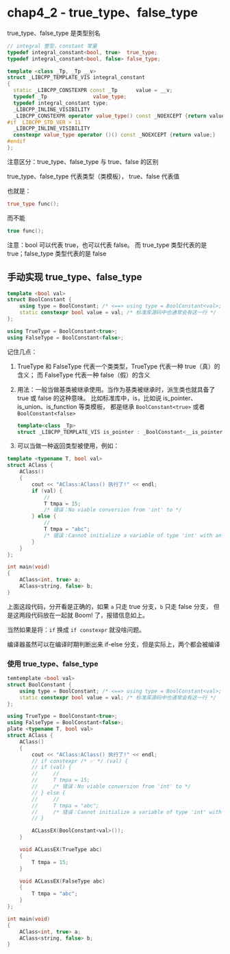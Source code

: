 # chap4_2 - true_type、false_type

true_type、false_type 是类型别名

```cxx
// integral 整型，constant 常量
typedef integral_constant<bool, true>  true_type;
typedef integral_constant<bool, false> false_type;

template <class _Tp, _Tp __v>
struct _LIBCPP_TEMPLATE_VIS integral_constant
{
  static _LIBCPP_CONSTEXPR const _Tp      value = __v;
  typedef _Tp               value_type;
  typedef integral_constant type;
  _LIBCPP_INLINE_VISIBILITY
  _LIBCPP_CONSTEXPR operator value_type() const _NOEXCEPT {return value;}
#if _LIBCPP_STD_VER > 11
  _LIBCPP_INLINE_VISIBILITY
  constexpr value_type operator ()() const _NOEXCEPT {return value;}
#endif
};
```

注意区分：true_type、false_type 与 true、false 的区别

true_type、false_type 代表类型（类模板），
true、false 代表值

也就是：

```cxx
true_type func();
```

而不能

```cxx
true func();
```

注意：bool 可以代表 true，也可以代表 false。
而 true_type 类型代表的是 true；false_type 类型代表的是 false

## 手动实现 true_type、false_type

```cxx
template <bool val>
struct BoolConstant {
    using type = BoolConstant; /* <==> using type = BoolConstant<val>; 也行 */
    static constexpr bool value = val; /* 标准库源码中也通常会有这一行 */
};

using TrueType = BoolConstant<true>;
using FalseType = BoolConstant<false>;
```

记住几点：

1. TrueType 和 FalseType 代表一个类类型，TrueType 代表一种 true（真）的含义；
   而 FalseType 代表一种 false（假）的含义

2. 用法：一般当做基类被继承使用。当作为基类被继承时，派生类也就具备了 true 或 false 的这种意味。
   比如标准库中，is，比如说 is_pointer、is_union、is_function 等类模板，
   都是继承 `BoolConstant<true>` 或者 `BoolConstant<false>`

   ```cxx
   template<class _Tp>
   struct _LIBCPP_TEMPLATE_VIS is_pointer : _BoolConstant<__is_pointer(_Tp)> { };
   ```

3. 可以当做一种返回类型被使用，例如：

```cxx
template <typename T, bool val>
struct AClass {
    AClass()
    {
        cout << "AClass:AClass() 执行了!" << endl;
        if (val) {
            //
            T tmpa = 15;
            /* 错误：No viable conversion from 'int' to */
        } else {
            //
            T tmpa = "abc";
            /* 错误：Cannot initialize a variable of type 'int' with an lvalue of type 'const char[4]' */
        }
    }
};

int main(void)
{
    AClass<int, true> a;
    AClass<string, false> b;
}
```

上面这段代码，分开看是正确的，如果 `a` 只走 true 分支，`b` 只走 false 分支，
但是这两段代码放在一起就 Boom! 了，报错信息如上。

当然如果是将：`if` 换成 `if constexpr` 就没啥问题。

编译器虽然可以在编译时期判断出来 if-else 分支，但是实际上，两个都会被编译

### 使用 true_type、false_type

```cxx
temtemplate <bool val>
struct BoolConstant {
    using type = BoolConstant; /* <==> using type = BoolConstant<val>; 也行 */
    static constexpr bool value = val; /* 标准库源码中也通常会有这一行 */
};

using TrueType = BoolConstant<true>;
using FalseType = BoolConstant<false>;
plate <typename T, bool val>
struct AClass {
    AClass()
    {
        cout << "AClass:AClass() 执行了!" << endl;
        // if constexpr /* ✅ */ (val) {
        // if (val) {
        //     //
        //     T tmpa = 15;
        //     /* 错误：No viable conversion from 'int' to */
        // } else {
        //     //
        //     T tmpa = "abc";
        //     /* 错误：Cannot initialize a variable of type 'int' with an lvalue of type 'const char[4]' */
        // }

        ACLassEX(BoolConstant<val>());
    }

    void ACLassEX(TrueType abc)
    {
        T tmpa = 15;
    }

    void ACLassEX(FalseType abc)
    {
        T tmpa = "abc";
    }
};

int main(void)
{
    AClass<int, true> a;
    AClass<string, false> b;
}
```
